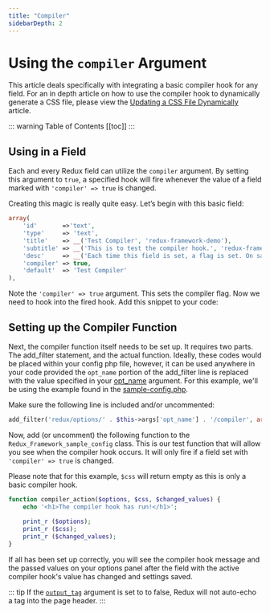 ```yaml
---
title: "Compiler" 
sidebarDepth: 2
---
```


# Using the `compiler` Argument

This article deals specifically with integrating a basic compiler hook for any field. For an in depth article on how to 
use the compiler hook to dynamically generate a CSS file, please view the 
[Updating a CSS File Dynamically](../advanced/advanced-updating-a-css-file-dynamically.md) article.

::: warning Table of Contents
[[toc]]
:::

## Using in a Field
Each and every Redux field can utilize the `compiler` argument. By setting this argument to `true`, a specified hook will fire 
whenever the value of a field marked with `'compiler' => true` is changed. 

Creating this magic is really quite easy. Let’s begin with this basic field:

```php
array(
    'id'       =>'text',
    'type'     => 'text',
    'title'    => __('Test Compiler', 'redux-framework-demo'),
    'subtitle' => __('This is to test the compiler hook.', 'redux-framework-demo'),
    'desc'     => __('Each time this field is set, a flag is set. On save, that flag initiates a compiler hook!', 'redux-framework-demo'),
    'compiler' => true,
    'default'  => 'Test Compiler'
),
```

Note the `'compiler' => true` argument. This sets the compiler flag. Now we need to hook into the fired hook. Add this snippet to your code:

## Setting up the Compiler Function
Next, the compiler function itself needs to be set up. It requires two parts. The add_filter statement, and the actual 
function. Ideally, these codes would be placed within your config php file, however, it can be used anywhere in your 
code provided the `opt_name` portion of the add_filter line is replaced with the value specified in your 
[opt_name](../global_arguments.md#opt_name)  argument. For this example, we'll be using the example found in the 
[sample-config.php](https://github.com/ReduxFramework/redux-framework/blob/master/sample/sample-config.php).

Make sure the following line is included and/or uncommented:

```php
add_filter('redux/options/' . $this->args['opt_name'] . '/compiler', array( $this, 'compiler_action' ), 10, 3);
```

Now, add (or uncomment) the following function to the `Redux_Framework_sample_config` class. This is our test function 
that will allow you see when the compiler hook occurs. It will only fire if a field set with `'compiler' => true` is changed.

Please note that for this example, `$css` will return empty as this is only a basic compiler hook.

```php
function compiler_action($options, $css, $changed_values) {
    echo '<h1>The compiler hook has run!</h1>';
    
    print_r ($options);
    print_r ($css);
    print_r ($changed_values);
}
```

If all has been set up correctly, you will see the compiler hook message and the passed values on your options panel after the field with the active compiler hook's value has changed and settings saved.


::: tip
If the [`output_tag`](../global_arguments.md#output_tag) argument is set to to false, Redux will not auto-echo a tag into the page header.
:::
 